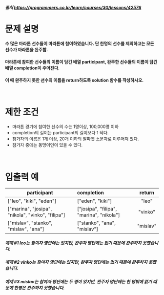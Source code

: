 ##### 출처 https://programmers.co.kr/learn/courses/30/lessons/42576

# 문제 설명<br>
#### 수 많은 마라톤 선수들이 마라톤에 참여하였습니다. 단 한명의 선수를 제외하고는 모든 선수가 마라톤을 완주함.  
#### 마라톤에 참여한 선수들의 이름이 담긴 배열 participant, 완주한 선수들의 이름이 담긴 배열 completion이 주어진다.
#### 이 때 완주하지 못한 선수의 이름을 return하도록 solution 함수를 작성하시오.<br><br><br>
# 제한 조건<br>
####
- 마라톤 경기에 참여한 선수의 수는 1명이상, 100,000명 이하  
- completion의 길이는 participant의 길이보다 1 작다.  
- 참가자의 이름은 1개 이상, 20개 이하의 알파벳 소문자로 이루어져 있다.
- 참가자 중에는 동명이인이 있을 수 있다.<br><br><br>
# 입출력 예  
| participant | completion | return |
---|:---|:---:
| ["leo", "kiki", "eden"] | ["eden", "kiki"] | "leo" |
| ["marina", "josipa", "nikola", "vinko", "filipa"] | ["josipa", "filipa", "marina", "nikola"] | "vinko" |
| ["mislav", "stanko", "mislav", "ana"] | ["stanko", "ana", "mislav"] | "mislav" |    <br><br>

##### 예제 #1 leo는 참여자 명단에는 있지만, 완주자 명단에는 없기 때문에 완주하지 못했습니다.

##### 예제 #2 vinko는 참여자 명단에는 있지만, 완주자 명단에는 없기 때문에 완주하지 못했습니다.

##### 예제 #3 mislav는 참여자 명단에는 두 명이 있지만, 완주자 명단에는 한 명밖에 없기 때문에 한명은 완주하지 못했습니다.
